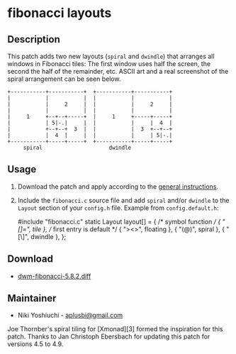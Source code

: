 # fibonacci layouts

## Description

This patch adds two new layouts (`spiral` and `dwindle`) that arranges all
windows in Fibonacci tiles: The first window uses half the screen, the second
the half of the remainder, etc. ASCII art and a real screenshot of the spiral
arrangement can be seen below.

	+-----------+-----------+  +-----------+-----------+
	|           |           |  |           |           |
	|           |     2     |  |           |     2     |
	|           |           |  |           |           |
	|     1     +--+--+-----+  |     1     +-----+-----+
	|           | 5|-.|     |  |           |     |  4  |
	|           +--+--+  3  |  |           |  3  +--+--+
	|           |  4  |     |  |           |     | 5|-.|
	+-----------+-----+-----+  +-----------+-----+-----+
		 spiral                     dwindle

## Usage

1. Download the patch and apply according to the [general instructions](.).
2. Include the `fibonacci.c` source file and add `spiral` and/or `dwindle` to
   the `Layout` section of your `config.h` file.
   Example from `config.default.h`:

   	#include "fibonacci.c"
   	static Layout layout[] = {
   		/* symbol               function */
   		{ "[]=",                tile }, /* first entry is default */
   		{ "><>",                floating },
   		{ "(@)",                spiral },
   		{ "[\\]",               dwindle },
   	};

## Download

* [dwm-fibonacci-5.8.2.diff](dwm-fibonacci-5.8.2.diff)

## Maintainer

* Niki Yoshiuchi - <aplusbi@gmail.com>

Joe Thornber's spiral tiling for [Xmonad][3] formed the inspiration for this
patch. Thanks to Jan Christoph Ebersbach for updating this patch for versions
4.5 to 4.9.

[1]: http://www.xmonad.org
